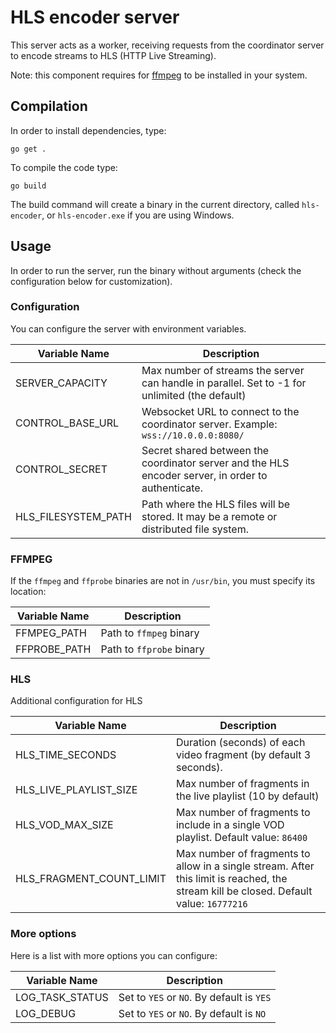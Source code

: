 # HLS encoder server

This server acts as a worker, receiving requests from the coordinator server to encode streams to HLS (HTTP Live Streaming).

Note: this component requires for [ffmpeg](https://ffmpeg.org/) to be installed in your system.

## Compilation

In order to install dependencies, type:

```
go get .
```

To compile the code type:

```
go build
```

The build command will create a binary in the current directory, called `hls-encoder`, or `hls-encoder.exe` if you are using Windows.

## Usage

In order to run the server, run the binary without arguments (check the configuration below for customization).

### Configuration

You can configure the server with environment variables.

| Variable Name       | Description                                                                                        |
| ------------------- | -------------------------------------------------------------------------------------------------- |
| SERVER_CAPACITY     | Max number of streams the server can handle in parallel. Set to -1 for unlimited (the default)     |
| CONTROL_BASE_URL    | Websocket URL to connect to the  coordinator server. Example: `wss://10.0.0.0:8080/`               |
| CONTROL_SECRET      | Secret shared between the coordinator server and the HLS encoder server, in order to authenticate. |
| HLS_FILESYSTEM_PATH | Path where the HLS files will be stored. It may be a remote or distributed file system.            |

### FFMPEG

If the `ffmpeg` and `ffprobe` binaries are not in `/usr/bin`, you must specify its location:

| Variable Name | Description              |
| ------------- | ------------------------ |
| FFMPEG_PATH   | Path to `ffmpeg` binary  |
| FFPROBE_PATH  | Path to `ffprobe` binary |

### HLS

Additional configuration for HLS

| Variable Name          | Description                                                       |
| ---------------------- | ----------------------------------------------------------------- |
| HLS_TIME_SECONDS       | Duration (seconds) of each video fragment (by default 3 seconds). |
| HLS_LIVE_PLAYLIST_SIZE | Max number of fragments in the live playlist (10 by default)      |
| HLS_VOD_MAX_SIZE | Max number of fragments to include in a single VOD playlist. Default value: `86400` |
| HLS_FRAGMENT_COUNT_LIMIT | Max number of fragments to allow in a single stream. After this limit is reached, the stream kill be closed. Default value: `16777216` |

### More options

Here is a list with more options you can configure:

| Variable Name   | Description                               |
| --------------- | ----------------------------------------- |
| LOG_TASK_STATUS | Set to `YES` or `NO`. By default is `YES` |
| LOG_DEBUG       | Set to `YES` or `NO`. By default is `NO`  |
